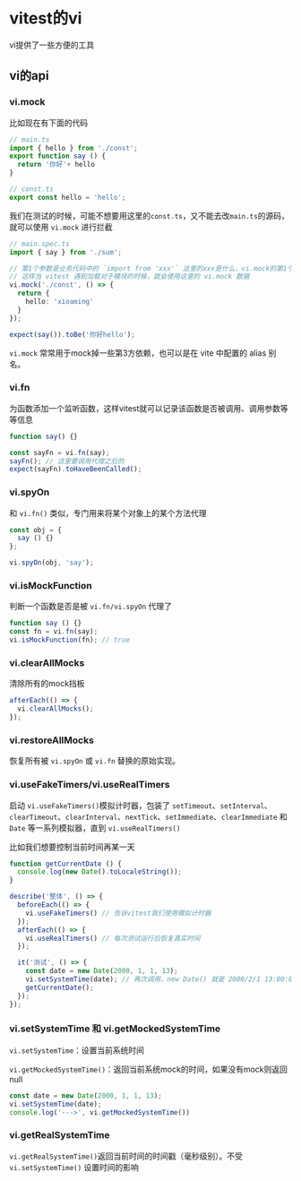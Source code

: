 # vitest的vi

vi提供了一些方便的工具

## vi的api

### vi.mock

比如现在有下面的代码

```ts
// main.ts
import { hello } from './const';
export function say () {
  return '你好'+ hello
}

// const.ts
export const hello = 'hello';
```

我们在测试的时候，可能不想要用这里的`const.ts`，又不能去改`main.ts`的源码，就可以使用 `vi.mock` 进行拦截

```ts
// main.spec.ts
import { say } from './sum';

// 第1个参数是业务代码中的 `import from 'xxx'` 这里的xxx是什么，vi.mock的第1个参数是什么
// 这样当 vitest 遇到加载对于模块的时候，就会使用这里的 vi.mock 数据
vi.mock('./const', () => {
  return {
    hello: 'xioaming'
  }
});

expect(say()).toBe('你好hello');
```

`vi.mock` 常常用于mock掉一些第3方依赖，也可以是在 vite 中配置的 alias 别名。

### vi.fn

为函数添加一个监听函数，这样vitest就可以记录该函数是否被调用、调用参数等等信息

```ts
function say() {}

const sayFn = vi.fn(say);
sayFn(); // 这里要调用代理之后的
expect(sayFn).toHaveBeenCalled();
```

### vi.spyOn

和 `vi.fn()` 类似，专门用来将某个对象上的某个方法代理

```ts
const obj = {
  say () {}
};

vi.spyOn(obj, 'say');
```

### vi.isMockFunction

判断一个函数是否是被 `vi.fn/vi.spyOn` 代理了

```ts
function say () {}
const fn = vi.fn(say);
vi.isMockFunction(fn); // true
```

### vi.clearAllMocks

清除所有的mock挡板

```ts
afterEach(() => {
  vi.clearAllMocks();
});
```

###  vi.restoreAllMocks

恢复所有被 `vi.spyOn` 或 `vi.fn` 替换的原始实现。

### vi.useFakeTimers/vi.useRealTimers

启动 `vi.useFakeTimers()`模拟计时器，包装了 `setTimeout`、`setInterval`、`clearTimeout`、`clearInterval`、`nextTick`、`setImmediate`、`clearImmediate` 和 `Date` 等一系列模拟器，直到 `vi.useRealTimers()`

比如我们想要控制当前时间再某一天

```ts
function getCurrentDate () {
  console.log(new Date().toLocaleString()); 
}

describe('整体', () => {
  beforeEach(() => {
    vi.useFakeTimers() // 告诉vitest我们使用模拟计时器
  });
  afterEach(() => {
    vi.useRealTimers() // 每次测试运行后恢复真实时间
  });

  it('测试', () => {
    const date = new Date(2000, 1, 1, 13);
    vi.setSystemTime(date); // 再次调用，new Date() 就是 2000/2/1 13:00:00
    getCurrentDate();
  });
});
```

### vi.setSystemTime 和 vi.getMockedSystemTime

`vi.setSystemTime`：设置当前系统时间

`vi.getMockedSystemTime()`：返回当前系统mock的时间，如果没有mock则返回null

```ts
const date = new Date(2000, 1, 1, 13);
vi.setSystemTime(date);
console.log('--->', vi.getMockedSystemTime())
```

### vi.getRealSystemTime

`vi.getRealSystemTime()`返回当前时间的时间戳（毫秒级别）。不受 `vi.setSystemTime()` 设置时间的影响